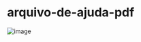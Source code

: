 # arquivo-de-ajuda-pdf
![image](https://github.com/Valdemir-DSW/arquivo-de-ajuda-pdf/assets/134114016/01d3e4d4-321b-414d-ad52-632f71c99422)
